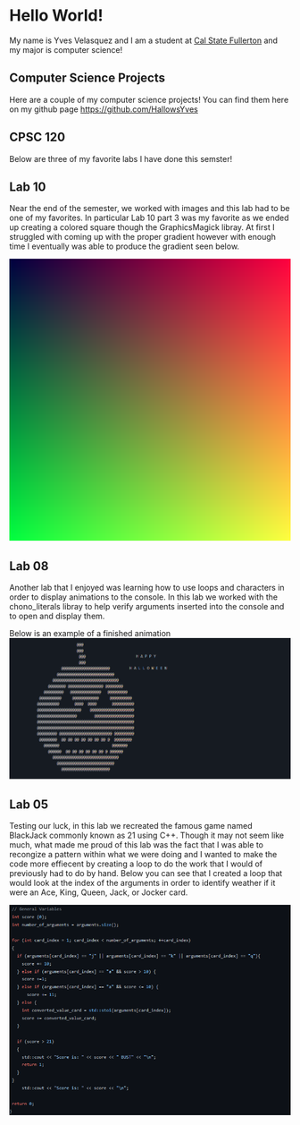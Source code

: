 # Hello World!
My name is Yves Velasquez and I am a student at [Cal State Fullerton](http://www.fullerton.edu/)
and my major is computer science!

## Computer Science Projects
Here are a couple of my computer science projects! You can find them here on my github page https://github.com/HallowsYves

## CPSC 120
Below are three of my favorite labs I have done this semster!

## Lab 10
Near the end of the semester, we worked with images and this lab had to be one of my favorites. In particular Lab 10 part 3 was my favorite as we ended up creating a colored square though the GraphicsMagick libray. At first I struggled with coming up with the proper gradient however with enough time I eventually was able to produce the gradient seen below.

![Gradient image from lab 10](images/gradient.png)

## Lab 08
Another lab that I enjoyed was learning how to use loops and characters in order to display animations to the console. In this lab we worked with the chono_literals libray to help verify arguments inserted into the console and to open and display them. 

Below is an example of a finished animation
![](images/animation.png)

## Lab 05
Testing our luck, in this lab we recreated the famous game named BlackJack commonly known as 21 using C++. Though it may not seem like much, what made me proud of this lab was the fact that I was able to recongize a pattern within what we were doing and I wanted to make the code more effiecent by creating a loop to do the work that I would of previously had to do by hand. Below you can see that I created a loop that would look at the index of the arguments in order to identify weather if it were an Ace, King, Queen, Jack, or Jocker card.

![uhh](images/Black_jack%20example.png)